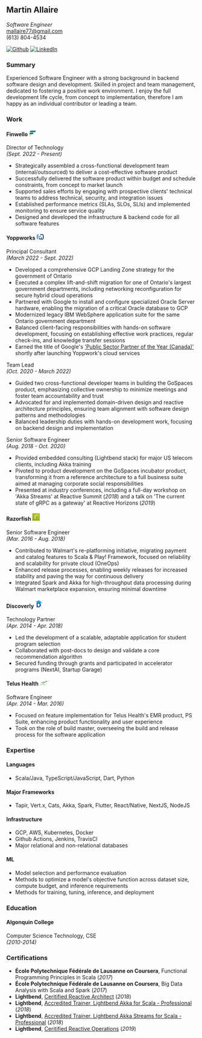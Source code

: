 ## Martin Allaire
*Software Engineer* \
mallaire77@gmail.com \
(613) 804-4534

[![Github](https://img.shields.io/badge/github-%23121011.svg?style=for-the-badge&logo=github&logoColor=white)](https://github.com/mallaire77)
[![LinkedIn](https://img.shields.io/badge/linkedin-%230077B5.svg?style=for-the-badge&logo=linkedin&logoColor=white)](https://www.linkedin.com/in/mallaire77/)

### Summary
Experienced Software Engineer with a strong background in backend software design and development. Skilled in project and team management, dedicated to fostering a positive work environment. I enjoy the full development life cycle, from concept to implementation, therefore I am happy as an individual contributor or leading a team.

### Work
#### Finwello <img src="https://github.com/mallaire77/me/blob/main/finwello.png?raw=true" alt="profile" width="20"/>
Director of Technology\
*(Sept. 2022 - Present)*

- Strategically assembled a cross-functional development team (internal/outsourced) to deliver a cost-effective software product
- Successfully delivered the software product within budget and schedule constraints, from concept to market launch
- Supported sales efforts by engaging with prospective clients' technical teams to address technical, security, and integration issues
- Established performance metrics (SLAs, SLOs, SLIs) and implemented monitoring to ensure service quality
- Designed and developed the infrastructure & backend code for all software features

#### Yoppworks  <img src="https://github.com/mallaire77/me/blob/main/yoppworks.png?raw=true" alt="profile" width="20"/>
Principal Consultant\
*(March 2022 - Sept. 2022)*

- Developed a comprehensive GCP Landing Zone strategy for the government of Ontario
- Executed a complex lift-and-shift migration for one of Ontario's largest government departments, including networking reconfiguration for secure hybrid cloud operations
- Partnered with Google to install and configure specialized Oracle Server hardware, enabling the migration of a critical Oracle database to GCP
- Modernized legacy IBM WebSphere application suite for the same Ontario government department
- Balanced client-facing responsibilities with hands-on software development, focusing on establishing effective work practices, regular check-ins, and knowledge transfer sessions
- Earned the title of Google's ['Public Sector Partner of the Year (Canada)'](https://improving.com/thoughts/yoppworks-named-the-2023-google-cloud-public-sector-partner-of-the-year) shortly after launching Yoppwork's cloud services

Team Lead\
*(Oct. 2020 - March 2022)*

- Guided two cross-functional developer teams in building the GoSpaces product, emphasizing collective ownership to minimize meetings and foster team accountability and trust
- Advocated for and implemented domain-driven design and reactive architecture principles, ensuring team alignment with software design patterns and methodologies
- Balanced leadership duties with hands-on development work, focusing on backend design and implementation

Senior Software Engineer\
*(Aug. 2018 - Oct. 2020)*

- Provided embedded consulting (Lightbend stack) for major US telecom clients, including Akka training
- Pivoted to product development on the GoSpaces incubator product, transforming it from a reference architecture to a full business suite aimed at managing corporate social responsibilities
- Presented at industry conferences, including a full-day workshop on 'Akka Streams' at Reactive Summit (*2018*) and a talk on 'The current state of gRPC as a gateway' at Reactive Horizons (*2019*)

#### Razorfish <img src="https://github.com/mallaire77/me/blob/main/razorfish.png?raw=true" alt="profile" width="20"/>
Senior Software Engineer\
*(Mar. 2016 - Aug. 2018)*

- Contributed to Walmart's re-platforming initiative, migrating payment and catalog features to Scala & Play! Framework, focused on reliability and scalability for private cloud (OneOps)
- Enhanced release processes, enabling weekly releases for increased stability and paving the way for continuous delivery
- Integrated Spark and Akka for high-throughput data processing during Walmart marketplace expansion, ensuring minimal downtime

#### Discoverly <img src="https://github.com/mallaire77/me/blob/main/discoverly.png?raw=true" alt="profile" width="20"/>
Technology Partner\
*(Apr. 2014 - Apr. 2018)*

- Led the development of a scalable, adaptable application for student program selection
- Collaborated with post-docs to design and validate a core recommendation algorithm
- Secured funding through grants and participated in accelerator programs (NextAI, Startup Garage)

#### Telus Health <img src="https://github.com/mallaire77/me/blob/main/telus.png?raw=true" alt="profile" width="25"/>
Software Engineer\
*(Apr. 2014 - Mar. 2016)*

- Focused on feature implementation for Telus Health's EMR product, PS Suite, enhancing product functionality and user experience
- Took on the role of build master, overseeing the build and release process for the software application

### Expertise
#### Languages
- Scala/Java, TypeScript/JavaScript, Dart, Python

#### Major Frameworks
- Tapir, Vert.x, Cats, Akka, Spark, Flutter, React/Native, NextJS, NodeJS

#### Infrastructure
- GCP, AWS, Kubernetes, Docker
- Github Actions, Jenkins, TravisCI
- Major relational and non-relational databases

#### ML
- Model selection and performance evaluation
- Methods to optimize a model's objective function across dataset size, compute budget, and inference requirements
- Methods for training, tuning, inference, and deployment

### Education
#### Algonquin College
Computer Science Technology, CSE\
*(2010-2014)*

### Certifications
- **École Polytechnique Fédérale de Lausanne on Coursera**, Functional Programming Principles in Scala (*2017*)
- **École Polytechnique Fédérale de Lausanne on Coursera**, Big Data Analysis with Scala and Spark (*2017*)
- **Lightbend**, [Ceritified Reactive Architect](https://drive.google.com/file/d/1UGKEGgl72saxOaSJzS1pk9q26vCk9kA9/view) (*2018*)
- **Lightbend**, [Accredited Trainer, Lightbend Akka for Scala - Professional](https://drive.google.com/file/d/1U9VPr-ouuZ6wSBzdoNQXAxp15dbj3VxJ/view) (*2018*)
- **Lightbend**, [Accredited Trainer, Lightbend Akka Streams for Scala - Professional](https://drive.google.com/file/d/1UDHpSjELPFSg0758yzOr0DmvLBR46IZE/view) (*2018*)
- **Lightbend**, [Ceritified Reactive Operations](https://drive.google.com/file/d/1U0_MYDQK2tkVmTz8IY4vgT68Y0mltoF4/view) (*2019*)
